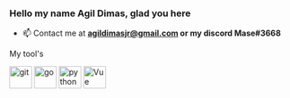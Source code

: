 <h3 align="left">Hello my name Agil Dimas, glad you here</h3>


- 📫 Contact me at **agildimasjr@gmail.com or my discord Mase#3668**

My tool's
<p align="left"><img src="https://www.vectorlogo.zone/logos/git-scm/git-scm-icon.svg" alt="git" width="40" height="40"/> 
<img src="https://img.icons8.com/color/48/000000/golang.png" alt="go" width="40" height="40"/> 
<img src="https://img.icons8.com/color/48/000000/python--v1.png" alt="python" width="40" height="40"/>
<img src="https://img.icons8.com/windows/50/000000/vuejs.png" alt="Vue" width="40" height="40"/>
</p>
